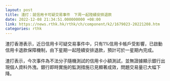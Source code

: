 ```yaml
---
layout: post
title: 渣打：就信用卡可疑交易事件　下周一起陸續安排退款
date: 2022-12-08 21:34:51.000000000 +08:00
link: https://news.rthk.hk/rthk/ch/component/k2/1679023-20221208.htm
categories: rthk
---
```


渣打香港表示，近日信用卡可疑交易事件中，只有1%信用卡帳戶受影響，已啟動信用卡退款保障機制，由下星期一起陸續安排退款，預計可於一星期內完成。

渣打表示，今次事件為不法分子隨機測試的信用卡小額測試，並無證據顯示銀行出現個人資料外洩。銀行即時實施的監測措施已見顯著成效，問題交易量已大幅下降。
